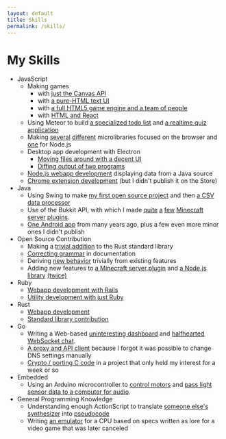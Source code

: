 ```yaml
---
layout: default
title: Skills
permalink: /skills/
---
```

My Skills
=========

* JavaScript
  * Making games
    * with [just the Canvas API](https://github.com/mathphreak/Zrczr)
    * with [a pure-HTML text UI](https://github.com/mathphreak/LD28-You-Only-Get-One)
    * with [a full HTML5 game engine and a team of people](https://github.com/mathphreak/Galactic-Max)
    * with [HTML and React](https://github.com/mathphreak/halfhearted)
  * Using Meteor to build [a specialized todo list](https://github.com/mathphreak/hamwerk) and [a realtime quiz application](https://github.com/KamikazeKumquatsLLC/komodo)
  * Making [several](https://github.com/mathphreak/Pecan.js) [different](https://github.com/mathphreak/github.js) microlibraries focused on the browser and [one](https://github.com/mathphreak/compare-ignoring-articles) for Node.js
  * Desktop app development with Electron
    * [Moving files around with a decent UI](https://github.com/mathphreak/ReliefValve)
    * [Diffing output of two programs](https://github.com/mathphreak/verbatim)
  * [Node.js webapp development](https://github.com/mathphreak/MCWebDash) displaying data from a Java source
  * [Chrome extension development](https://github.com/mathphreak/VCRI) (but I didn't publish it on the Store)
* Java
  * Using Swing to make [my first open source project](https://sourceforge.net/projects/eplanner/) and then [a CSV data processor](/projects/misc/#grade-migration-helper)
  * Use of the Bukkit API, with which I made [quite](https://github.com/mathphreak/StaffDrops) [a](https://github.com/mathphreak/SpawnAndBack) [few](https://github.com/mathphreak/CompetentDeathMessages) [Minecraft](https://github.com/mathphreak/Trollcraft) [server](https://github.com/mathphreak/Fireworks) [plugins](https://github.com/mathphreak/RepublicaEternityEventIII).
  * [One Android app](https://github.com/mathphreak/RobotArmStuff) from many years ago, plus a few even more minor ones I didn't publish
* Open Source Contribution
  * Making a [trivial addition](https://github.com/rust-lang/rust/pull/34694) to the Rust standard library
  * [Correcting grammar](https://github.com/jonobr1/two.js/pull/3) in documentation
  * Deriving [new behavior](https://github.com/honestbleeps/Reddit-Enhancement-Suite/pull/826) trivially from existing features
  * Adding new features to [a Minecraft server plugin](https://github.com/Multiverse/Multiverse-Core/pull/780) and [a Node.js library](https://github.com/joaomoreno/gulp-atom-electron/pull/28) [(twice)](https://github.com/joaomoreno/gulp-atom-electron/pull/29)
* Ruby
  * [Webapp development with Rails](https://github.com/mathphreak/E-800)
  * [Utility development with just Ruby](https://github.com/mathphreak/prodenfd)
* Rust
  * [Webapp development](https://github.com/mathphreak/cs-eco-dash)
  * [Standard library contribution](https://github.com/rust-lang/rust/pull/34694)
* Go
  * Writing a Web-based [uninteresting dashboard](https://github.com/mathphreak/AltcoinNetWorth) and [halfhearted WebSocket chat](https://github.com/mathphreak/webchat-go).
  * [A proxy and API client](https://github.com/mathphreak/statdns-socks5) because I forgot it was possible to change DNS settings manually
  * [Crypto / porting C code](https://github.com/mathphreak/reop) in a project that only held my interest for a week or so
* Embedded
  * Using an Arduino microcontroller to [control motors](https://github.com/mathphreak/Arduinochet) and [pass light sensor data to a computer for audio](https://github.com/mathphreak/piano-stairs).
* General Programming Knowledge
  * Understanding enough ActionScript to translate [someone else's synthesizer](https://code.google.com/archive/p/tonfall/) into [pseudocode](https://github.com/mathphreak/tripping-wight)
  * Writing [an emulator](https://github.com/mathphreak/BecauseWhyNot) for a CPU based on specs written as lore for a video game that was later canceled
